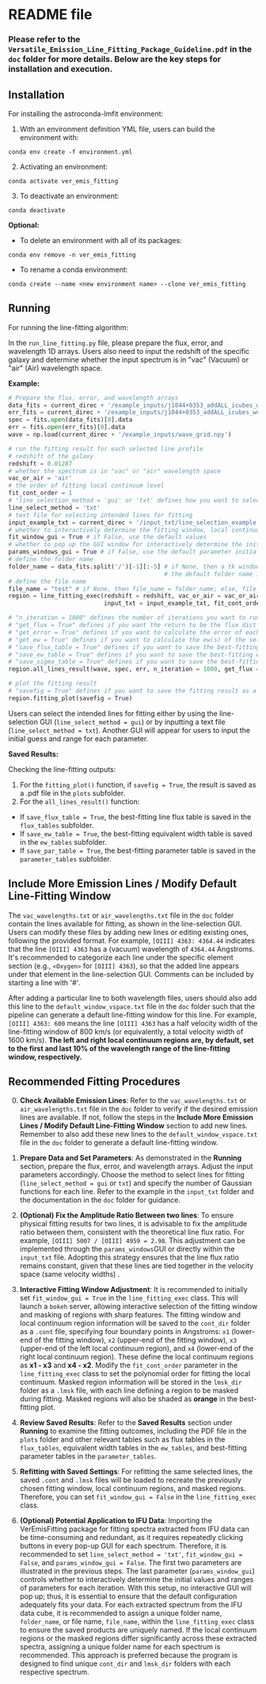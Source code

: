 # README file

### Please refer to the `Versatile_Emission_Line_Fitting_Package_Guideline.pdf` in the `doc` folder for more details. Below are the key steps for installation and execution. 

## Installation

For installing the astroconda-lmfit environment:

1. With an environment definition YML file, users can build the environment with:
```
conda env create -f environment.yml
```

2. Activating an environment: 
```
conda activate ver_emis_fitting
```

3. To deactivate an environment:
```
conda deactivate
```

**Optional:**

- To delete an environment with all of its packages:
```
conda env remove -n ver_emis_fitting
```

- To rename a conda environment:
```
conda create --name <new environment name> --clone ver_emis_fitting
```

## Running

For running the line-fitting algorithm:

In the `run_line_fitting.py` file, please prepare the flux, error, and wavelength 1D arrays. Users also need to input the redshift of the specific galaxy and determine whether the input spectrum is in "vac" (Vacuum) or "air" (Air) wavelength space.

**Example:**

```python
# Prepare the flux, error, and wavelength arrays
data_fits = current_direc + '/example_inputs/j1044+0353_addALL_icubes_wn.fits'
err_fits = current_direc + '/example_inputs/j1044+0353_addALL_icubes_wn_err.fits'
spec = fits.open(data_fits)[0].data
err = fits.open(err_fits)[0].data   
wave = np.load(current_direc + '/example_inputs/wave_grid.npy')

# run the fitting result for each selected line profile
# redshift of the galaxy
redshift = 0.01287
# whether the spectrum is in "vac" or "air" wavelength space
vac_or_air = 'air'
# the order of fitting local continuum level
fit_cont_order = 1
# "line_selection_method = 'gui' or 'txt' defines how you want to select the lines for fitting, whether using a GUI or inputting a txt"
line_select_method = 'txt'
# text file for selecting intended lines for fitting
input_example_txt = current_direc + '/input_txt/line_selection_example.txt' 
# whether to interactively determine the fitting window, local continuum regions, and masking lines 
fit_window_gui = True # if False, use the default values 
# whether to pop up the GUI window for interactively determine the initial parameter values and their corresponding ranges (for each iteration). Default is False (i.e., pop up the window)
params_windows_gui = True # if False, use the default parameter initial values and corresponding ranges for each iteration
# define the folder name 
folder_name = data_fits.split('/')[-1][:-5] # if None, then a tk window will pop up for users to interactively enter the folder name; if users forget to type the folder name in the tk window,
                                            # the default folder name is "test_folder".
# define the file name
file_name = "test" # if None, then file_name = folder_name; else, file_name will be f"{folder_name}_{file_name}"
region = line_fitting_exec(redshift = redshift, vac_or_air = vac_or_air, folder_name = folder_name, file_name = file_name, line_select_method = line_select_method, 
                           input_txt = input_example_txt, fit_cont_order = fit_cont_order, fit_window_gui = fit_window_gui, params_windows_gui = params_windows_gui)

# "n_iteration = 1000" defines the number of iterations you want to run
# "get_flux = True" defines if you want the return to be the flux dict (includes the flux of each line profile) or not; if False, then the return is the best-fitting parameters
# "get_error = True" defines if you want to calculate the error of each line flux 
# "get_ew = True" defines if you want to calculate the ew(s) of the selected emission lines (including emission and absorption ew(s))
# "save_flux_table = True" defines if you want to save the best-fitting flux pandas table for each line.
# "save_ew_table = True" defines if you want to save the best-fitting equivalent width pandas table for each line.
# "save_sigma_table = True" defines if you want to save the best-fitting velocity width pandas table for each velocity component.
region.all_lines_result(wave, spec, err, n_iteration = 1000, get_flux = True, save_flux_table = True, get_ew = True, save_ew_table = True, get_error = True, save_par_table = True)

# plot the fitting result
# "savefig = True" defines if you want to save the fitting result as a .pdf file.
region.fitting_plot(savefig = True)

```
Users can select the intended lines for fitting either by using the line-selection GUI (`line_select_method = gui`) or by inputting a text file (`line_select_method = txt`). Another GUI will appear for users to input the initial guess and range for each parameter.


**Saved Results:**

Checking the line-fitting outputs:

1. For the `fitting_plot()` function, if `savefig = True`, the result is saved as a .pdf file in the `plots` subfolder.
2. For the `all_lines_result()` function:
* If `save_flux_table = True`, the best-fitting line flux table is saved in the `flux_tables` subfolder.
* If `save_ew_table = True`, the best-fitting equivalent width table is saved in the `ew_tables` subfolder.
* If `save_par_table = True`, the best-fitting parameter table is saved in the `parameter_tables` subfolder.

## Include More Emission Lines / Modify Default Line-Fitting Window

The `vac_wavelengths.txt` or `air_wavelengths.txt` file in the `doc` folder contain the lines available for fitting, as shown in the line-selection GUI. Users can modify these files by adding new lines or editing existing ones, following the provided format. For example, `[OIII] 4363: 4364.44` indicates that the line `[OIII] 4363` has a (vacuum) wavelength of `4364.44` Angstroms. It's recommended to categorize each line under the specific element section (e.g., `<Oxygen>` for `[OIII] 4363`), so that the added line appears under that element in the line-selection GUI. Comments can be included by starting a line with '#'.

After adding a particular line to both wavelength files, users should also add this line to the `default_window_vspace.txt` file in the `doc` folder such that the pipeline can generate a default line-fitting window for this line. For example, `[OIII] 4363: 600` means the line `[OIII] 4363` has a half velocity width of the line-fitting window of 800 km/s (or equivalently, a total velocity width of 1600 km/s). **The left and right local continuum regions are, by default, set to the first and last 10% of the wavelength range of the line-fitting window, respectively.**

## Recommended Fitting Procedures

0. **Check Available Emission Lines**: Refer to the `vac_wavelengths.txt` or `air_wavelengths.txt` file in the `doc` folder to verify if the desired emission lines are available. If not, follow the steps in the **Include More Emission Lines / Modify Default Line-Fitting Window** section to add new lines. Remember to also add these new lines to the `default_window_vspace.txt` file in the `doc` folder to generate a default line-fitting window.

1. **Prepare Data and Set Parameters**: As demonstrated in the **Running** section, prepare the flux, error, and wavelength arrays. Adjust the input parameters accordingly. Choose the method to select lines for fitting (`line_select_method = gui` or `txt`) and specify the number of Gaussian functions for each line. Refer to the example in the `input_txt` folder and the documentation in the `doc` folder for guidance.

2. **(Optional) Fix the Amplitude Ratio Between two lines**: To ensure physical fitting results for two lines, it is advisable to fix the amplitude ratio between them, consistent with the theoretical line flux ratio. For example, `[OIII] 5007 / [OIII] 4959 = 2.98`. This adjustment can be implemented through the `params_windows`GUI or directly within the `input_txt` file. Adopting this strategy ensures that the line flux ratio remains constant, given that these lines are tied together in the velocity space (same velocity widths) .

3. **Interactive Fitting Window Adjustment**: It is recommended to initially set `fit_window_gui = True` in the `line_fitting_exec` class. This will launch a `bokeh` server, allowing interactive selection of the fitting window and masking of regions with sharp features. The fitting window and local continuum region information will be saved to the `cont_dir` folder as a `.cont` file, specifying four boundary points in Angstroms: `x1` (lower-end of the fitting window), `x2` (upper-end of the fitting window), `x3` (upper-end of the left local continuum region), and `x4` (lower-end of the right local continuum region). These define the local continuum regions as **x1 - x3** and **x4 - x2**. Modify the `fit_cont_order` parameter in the `line_fitting_exec` class to set the polynomial order for fitting the local continuum. Masked region information will be stored in the `lmsk_dir` folder as a `.lmsk` file, with each line defining a region to be masked during fitting. Masked regions will also be shaded as **orange** in the best-fitting plot.

4. **Review Saved Results**: Refer to the **Saved Results** section under **Running** to examine the fitting outcomes, including the PDF file in the `plots` folder and other relevant tables such as flux tables in the `flux_tables`, equivalent width tables in the `ew_tables`, and best-fitting parameter tables in the `parameter_tables`.

5. **Refitting with Saved Settings**: For refitting the same selected lines, the saved `.cont` and `.lmsk` files will be loaded to recreate the previously chosen fitting window, local continuum regions, and masked regions. Therefore, you can set `fit_window_gui = False` in the `line_fitting_exec` class. 

6. **(Optional) Potential Application to IFU Data**: Importing the VerEmisFitting package for fitting spectra extracted from IFU data can be time-consuming and redundant, as it requires repeatedly clicking buttons in every pop-up GUI for each spectrum. Therefore, it is recommended to set `line_select_method = 'txt'`, `fit_window_gui = False`, and `params_window_gui = False`. The first two parameters are illustrated in the previous steps. The last parameter (`params_window_gui`) controls whether to interactively determine the initial values and ranges of parameters for each iteration. With this setup, no interactive GUI will pop up; thus, it is essential to ensure that the default configuration adequately fits your data. For each extracted spectrum from the IFU data cube, it is recommended to assign a unique folder name, `folder_name`, or file name, `file_name`, within the `line_fitting_exec` class to ensure the saved products are uniquely named. If the local continuum regions or the masked regions differ significantly across these extracted spectra, assigning a unique folder name for each spectrum is recommended. This approach is preferred because the program is designed to find unique `cont_dir` and `lmsk_dir` folders with each respective spectrum.





